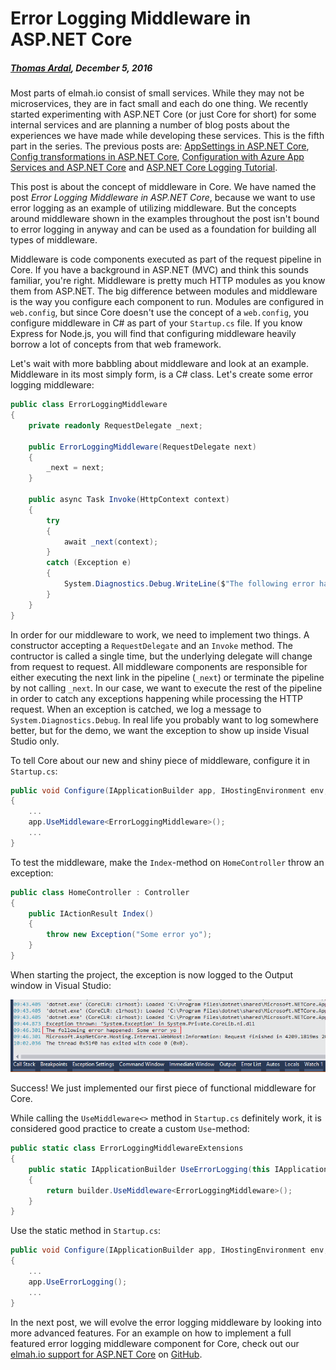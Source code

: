 # Error Logging Middleware in ASP.NET Core

##### [Thomas Ardal](http://elmah.io/about/), December 5, 2016

Most parts of elmah.io consist of small services. While they may not be microservices, they are in fact small and each do one thing. We recently started experimenting with ASP.NET Core (or just Core for short) for some internal services and are planning a number of blog posts about the experiences we have made while developing these services. This is the fifth part in the series. The previous posts are: [AppSettings in ASP.NET Core](appsettings-in-aspnetcore.md), [Config transformations in ASP.NET Core](config-transformations-in-aspnetcore.md), [Configuration with Azure App Services and ASP.NET Core](configuration-with-azure-app-services-and-aspnetcore.md) and [ASP.NET Core Logging Tutorial](aspnetcore-logging-tutorial.md).

This post is about the concept of middleware in Core. We have named the post *Error Logging Middleware in ASP.NET Core*, because we want to use error logging as an example of utilizing middleware. But the concepts around middleware shown in the examples throughout the post isn't bound to error logging in anyway and can be used as a foundation for building all types of middleware.

Middleware is code components executed as part of the request pipeline in Core. If you have a background in ASP.NET (MVC) and think this sounds familiar, you're right. Middleware is pretty much HTTP modules as you know them from ASP.NET. The big difference between modules and middleware is the way you configure each component to run. Modules are configured in `web.config`, but since Core doesn't use the concept of a `web.config`, you configure middleware in C# as part of your `Startup.cs` file. If you know Express for Node.js, you will find that configuring middleware heavily borrow a lot of concepts from that web framework.

Let's wait with more babbling about middleware and look at an example. Middleware in its most simply form, is a C# class. Let's create some error logging middleware:

```csharp
public class ErrorLoggingMiddleware
{
    private readonly RequestDelegate _next;

    public ErrorLoggingMiddleware(RequestDelegate next)
    {
        _next = next;
    }

    public async Task Invoke(HttpContext context)
    {
        try
        {
            await _next(context);
        }
        catch (Exception e)
        {
            System.Diagnostics.Debug.WriteLine($"The following error happened: {e.Message}");
        }
    }
}
```

In order for our middleware to work, we need to implement two things. A constructor accepting a `RequestDelegate` and an `Invoke` method. The contructor is called a single time, but the underlying delegate will change from request to request. All middleware components are responsible for either executing the next link in the pipeline (`_next`) or terminate the pipeline by not calling `_next`. In our case, we want to execute the rest of the pipeline in order to catch any exceptions happening while processing the HTTP request. When an exception is catched, we log a message to `System.Diagnostics.Debug`. In real life you probably want to log somewhere better, but for the demo, we want the exception to show up inside Visual Studio only.

To tell Core about our new and shiny piece of middleware, configure it in `Startup.cs`:

```csharp
public void Configure(IApplicationBuilder app, IHostingEnvironment env, ILoggerFactory loggerFactory)
{
    ...
    app.UseMiddleware<ErrorLoggingMiddleware>();
    ...
}
```

To test the middleware, make the `Index`-method on `HomeController` throw an exception:

```csharp
public class HomeController : Controller
{
    public IActionResult Index()
    {
        throw new Exception("Some error yo");
    }
}
```

When starting the project, the exception is now logged to the Output window in Visual Studio:

![Debug message in output](images/debug_message_in_output.png)

Success! We just implemented our first piece of functional middleware for Core.

While calling the `UseMiddleware<>` method in `Startup.cs` definitely work, it is considered good practice to create a custom `Use`-method:

```csharp
public static class ErrorLoggingMiddlewareExtensions
{
    public static IApplicationBuilder UseErrorLogging(this IApplicationBuilder builder)
    {
        return builder.UseMiddleware<ErrorLoggingMiddleware>();
    }
}
```

Use the static method in `Startup.cs`:

```csharp
public void Configure(IApplicationBuilder app, IHostingEnvironment env, ILoggerFactory loggerFactory)
{
    ...
    app.UseErrorLogging();
    ...
}
```

In the next post, we will evolve the error logging middleware by looking into more advanced features. For an example on how to implement a full featured error logging middleware component for Core, check out our [elmah.io support for ASP.NET Core](http://docs.elmah.io/logging-to-elmah-io-from-aspnet-core/) on [GitHub](https://github.com/elmahio/Elmah.Io.AspNetCore/blob/master/Elmah.Io.AspNetCore/ElmahIoMiddleware.cs).